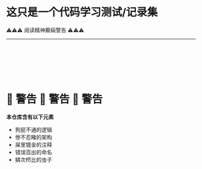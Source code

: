 # 这只是一个代码学习测试/记录集

⚠️⚠️⚠️ 阅读精神癫痫警告 ⚠️⚠️⚠️

---

<br />

<br />

<br />

<br />

<br />

# **🔴 警告 🔴 警告 🔴 警告**

**本仓库含有以下元素**

- 狗屁不通的逻辑
- 惨不忍睹的架构
- 屎里镀金的注释
- 错误百出的命名
- 鳞次栉比的虫子
